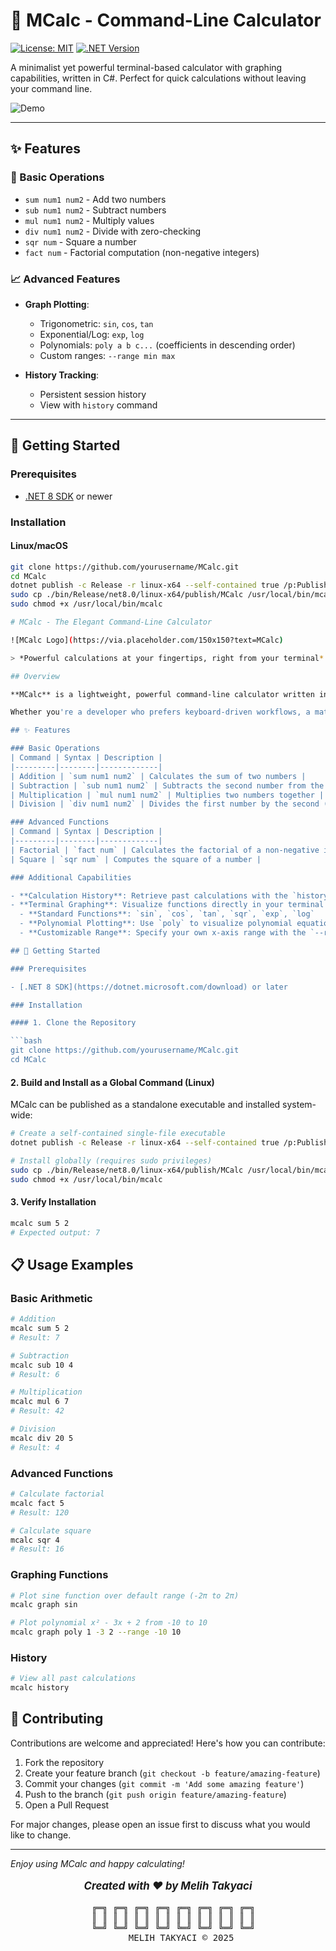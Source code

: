 # 🧮 MCalc - Command-Line Calculator

[![License: MIT](https://img.shields.io/badge/License-MIT-blue.svg)](https://opensource.org/licenses/MIT)
[![.NET Version](https://img.shields.io/badge/.NET-8.0-purple.svg)](https://dotnet.microsoft.com/)

A minimalist yet powerful terminal-based calculator with graphing capabilities, written in C#. Perfect for quick calculations without leaving your command line.

![Demo](https://via.placeholder.com/800x400.png?text=MCalc+Terminal+Demo+-+Graphing+and+Calculations)

---

## ✨ Features

### 🔢 Basic Operations
- `sum num1 num2` - Add two numbers
- `sub num1 num2` - Subtract numbers
- `mul num1 num2` - Multiply values
- `div num1 num2` - Divide with zero-checking
- `sqr num` - Square a number
- `fact num` - Factorial computation (non-negative integers)

### 📈 Advanced Features
- **Graph Plotting**:
  - Trigonometric: `sin`, `cos`, `tan`
  - Exponential/Log: `exp`, `log`
  - Polynomials: `poly a b c...` (coefficients in descending order)
  - Custom ranges: `--range min max`
  
- **History Tracking**:
  - Persistent session history
  - View with `history` command

---

## 🚀 Getting Started

### Prerequisites
- [.NET 8 SDK](https://dotnet.microsoft.com/download) or newer

### Installation

#### Linux/macOS
```bash
git clone https://github.com/yourusername/MCalc.git
cd MCalc
dotnet publish -c Release -r linux-x64 --self-contained true /p:PublishSingleFile=true
sudo cp ./bin/Release/net8.0/linux-x64/publish/MCalc /usr/local/bin/mcalc
sudo chmod +x /usr/local/bin/mcalc

# MCalc - The Elegant Command-Line Calculator

![MCalc Logo](https://via.placeholder.com/150x150?text=MCalc)

> *Powerful calculations at your fingertips, right from your terminal*

## Overview

**MCalc** is a lightweight, powerful command-line calculator written in C# that brings mathematical operations directly to your terminal. Built with elegance and simplicity in mind, MCalc provides a comprehensive suite of calculation features in a clean, self-contained package.

Whether you're a developer who prefers keyboard-driven workflows, a mathematics enthusiast, or someone who appreciates efficient command-line tools, MCalc delivers accurate results with minimal overhead—no graphical interfaces or unnecessary dependencies required.

## ✨ Features

### Basic Operations
| Command | Syntax | Description |
|---------|--------|-------------|
| Addition | `sum num1 num2` | Calculates the sum of two numbers |
| Subtraction | `sub num1 num2` | Subtracts the second number from the first |
| Multiplication | `mul num1 num2` | Multiplies two numbers together |
| Division | `div num1 num2` | Divides the first number by the second (with zero-division protection) |

### Advanced Functions
| Command | Syntax | Description |
|---------|--------|-------------|
| Factorial | `fact num` | Calculates the factorial of a non-negative integer |
| Square | `sqr num` | Computes the square of a number |

### Additional Capabilities

- **Calculation History**: Retrieve past calculations with the `history` command, persistently stored across sessions
- **Terminal Graphing**: Visualize functions directly in your terminal with the following options:
  - **Standard Functions**: `sin`, `cos`, `tan`, `sqr`, `exp`, `log`
  - **Polynomial Plotting**: Use `poly` to visualize polynomial equations by specifying coefficients in descending order
  - **Customizable Range**: Specify your own x-axis range with the `--range` parameter

## 🚀 Getting Started

### Prerequisites

- [.NET 8 SDK](https://dotnet.microsoft.com/download) or later

### Installation

#### 1. Clone the Repository

```bash
git clone https://github.com/yourusername/MCalc.git
cd MCalc
```

#### 2. Build and Install as a Global Command (Linux)

MCalc can be published as a standalone executable and installed system-wide:

```bash
# Create a self-contained single-file executable
dotnet publish -c Release -r linux-x64 --self-contained true /p:PublishSingleFile=true

# Install globally (requires sudo privileges)
sudo cp ./bin/Release/net8.0/linux-x64/publish/MCalc /usr/local/bin/mcalc
sudo chmod +x /usr/local/bin/mcalc
```

#### 3. Verify Installation

```bash
mcalc sum 5 2
# Expected output: 7
```

## 📋 Usage Examples

### Basic Arithmetic

```bash
# Addition
mcalc sum 5 2
# Result: 7

# Subtraction
mcalc sub 10 4
# Result: 6

# Multiplication
mcalc mul 6 7
# Result: 42

# Division
mcalc div 20 5
# Result: 4
```

### Advanced Functions

```bash
# Calculate factorial
mcalc fact 5
# Result: 120

# Calculate square
mcalc sqr 4
# Result: 16
```

### Graphing Functions

```bash
# Plot sine function over default range (-2π to 2π)
mcalc graph sin

# Plot polynomial x² - 3x + 2 from -10 to 10
mcalc graph poly 1 -3 2 --range -10 10
```

### History

```bash
# View all past calculations
mcalc history
```

## 🤝 Contributing

Contributions are welcome and appreciated! Here's how you can contribute:

1. Fork the repository
2. Create your feature branch (`git checkout -b feature/amazing-feature`)
3. Commit your changes (`git commit -m 'Add some amazing feature'`)
4. Push to the branch (`git push origin feature/amazing-feature`)
5. Open a Pull Request

For major changes, please open an issue first to discuss what you would like to change.

---

*Enjoy using MCalc and happy calculating!*


<div align="center">
  <p style="font-size: 1.2em; font-style: italic;">
    <b>Created with ❤️ by Melih Takyaci</b>
  </p>
  <pre>
  ╔═╗ ╔═╗ ╔═╗ ╔═╗ ╔═╗ ╔═╗ ╔═╗ ╔═╗
  ║ ║ ║ ║ ║ ║ ║ ║ ║ ║ ║ ║ ║ ║ ║ ║
  ╚═╝ ╚═╝ ╚═╝ ╚═╝ ╚═╝ ╚═╝ ╚═╝ ╚═╝
     MELIH TAKYACI © 2025
  </pre>
</div>